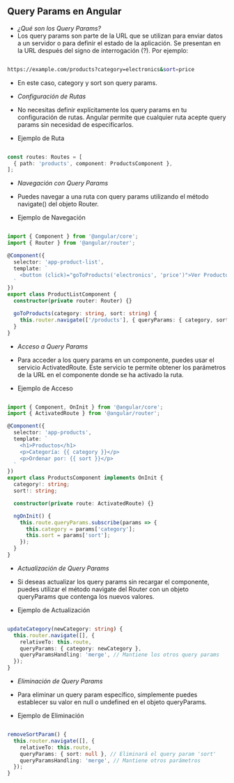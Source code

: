 ## Query Params en Angular

- *¿Qué son los Query Params?*
- Los query params son parte de la URL que se utilizan para enviar datos a un servidor o para definir el estado de la aplicación. Se presentan en la URL después del signo de interrogación (?). Por ejemplo:

```bash

https://example.com/products?category=electronics&sort=price
```

- En este caso, category y sort son query params.

- *Configuración de Rutas*

- No necesitas definir explícitamente los query params en tu configuración de rutas. Angular permite que cualquier ruta acepte query params sin necesidad de especificarlos.

- Ejemplo de Ruta

```typescript

const routes: Routes = [
  { path: 'products', component: ProductsComponent },
];
```

- *Navegación con Query Params*

- Puedes navegar a una ruta con query params utilizando el método navigate() del objeto Router.

- Ejemplo de Navegación

```typescript

import { Component } from '@angular/core';
import { Router } from '@angular/router';

@Component({
  selector: 'app-product-list',
  template: `
    <button (click)="goToProducts('electronics', 'price')">Ver Productos Electrónicos</button>
  `
})
export class ProductListComponent {
  constructor(private router: Router) {}

  goToProducts(category: string, sort: string) {
    this.router.navigate(['/products'], { queryParams: { category, sort } });
  }
}
```

- *Acceso a Query Params*
- Para acceder a los query params en un componente, puedes usar el servicio ActivatedRoute. Este servicio te permite obtener los parámetros de la URL en el componente donde se ha activado la ruta.

- Ejemplo de Acceso
```typescript

import { Component, OnInit } from '@angular/core';
import { ActivatedRoute } from '@angular/router';

@Component({
  selector: 'app-products',
  template: `
    <h1>Productos</h1>
    <p>Categoría: {{ category }}</p>
    <p>Ordenar por: {{ sort }}</p>
  `
})
export class ProductsComponent implements OnInit {
  category!: string;
  sort!: string;

  constructor(private route: ActivatedRoute) {}

  ngOnInit() {
    this.route.queryParams.subscribe(params => {
      this.category = params['category'];
      this.sort = params['sort'];
    });
  }
}

```

- *Actualización de Query Params*

- Si deseas actualizar los query params sin recargar el componente, puedes utilizar el método navigate del Router con un objeto queryParams que contenga los nuevos valores.

- Ejemplo de Actualización

```typescript

updateCategory(newCategory: string) {
  this.router.navigate([], {
    relativeTo: this.route,
    queryParams: { category: newCategory },
    queryParamsHandling: 'merge', // Mantiene los otros query params
  });
}
```

- *Eliminación de Query Params*

- Para eliminar un query param específico, simplemente puedes establecer su valor en null o undefined en el objeto queryParams.

- Ejemplo de Eliminación

```typescript

removeSortParam() {
  this.router.navigate([], {
    relativeTo: this.route,
    queryParams: { sort: null }, // Eliminará el query param 'sort'
    queryParamsHandling: 'merge', // Mantiene otros parámetros
  });
}
```

